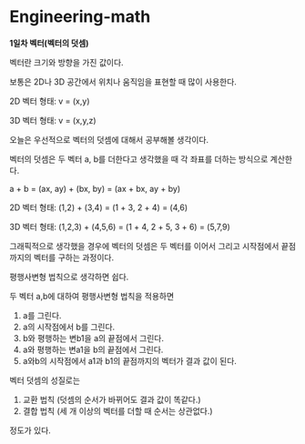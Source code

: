 # Engineering-math

**1일차 벡터(벡터의 덧셈)**


벡터란 크기와 방향을 가진 값이다.


보통은 2D나 3D 공간에서 위치나 움직임을 표현할 때 많이 사용한다.


2D 벡터 형태: v = (x,y)


3D 벡터 형태: v = (x,y,z)


오늘은 우선적으로 벡터의 덧셈에 대해서 공부해볼 생각이다.


벡터의 덧셈은 두 벡터 a, b를 더한다고 생각했을 때 각 좌표를 더하는 방식으로 계산한다.


a + b = (ax, ay) + (bx, by) = (ax + bx, ay + by)


2D 벡터 형태: (1,2) + (3,4) = (1 + 3, 2 + 4) = (4,6)


3D 벡터 형태: (1,2,3) + (4,5,6) = (1 + 4, 2 + 5, 3 + 6) = (5,7,9)


그래픽적으로 생각했을 경우에 벡터의 덧셈은 두 벡터를 이어서 그리고 시작점에서 끝점까지의 벡터를 구하는 과정이다.


평행사변형 법칙으로 생각하면 쉽다.


두 벡터 a,b에 대하여 평행사변형 법칙을 적용하면


 1. a를 그린다.
 2. a의 시작점에서 b를 그린다.
 3. b와 평행하는 변b1을 a의 끝점에서 그린다.
 4. a와 평행하는 변a1을 b의 끝점에서 그린다.
 5. a와b의 시작점에서 a1과 b1의 끝점까지의 벡터가 결과 값이 된다.


벡터 덧셈의 성질로는


 1. 교환 법칙 (덧셈의 순서가 바뀌어도 결과 값이 똑같다.)
 2. 결합 법칙 (세 개 이상의 벡터를 더할 때 순서는 상관없다.)


정도가 있다.
